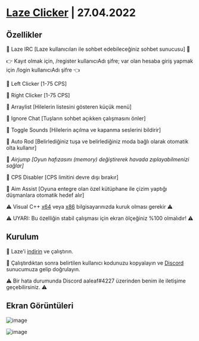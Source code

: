 # [Laze Clicker](https://github.com/aaleaf/Laze/releases/tag/Laze) | 27.04.2022
## Özellikler

💠 Laze IRC [Laze kullanıcıları ile sohbet edebileceğiniz sohbet sunucusu] 💠

👉 Kayıt olmak için, /register kullanıcıAdı şifre; var olan hesaba giriş yapmak için /login kullanıcıAdı şifre 👈


🔰 Left Clicker [1-75 CPS]

🔰 Right Clicker [1-75 CPS]

🔰 Arraylist [Hilelerin listesini gösteren küçük menü]

🔰 Ignore Chat [Tuşların sohbet açıkken çalışmasını önler]

🔰 Toggle Sounds [Hilelerin açılma ve kapanma seslerini bildirir]

🔰 Auto Rod [Belirlediğiniz tuşa ve belirlediğiniz moda bağlı olarak otomatik olta kullanır]

🔰 _Airjump [Oyun hafızasını (memory) değiştirerek havada zıplayabilmenizi sağlar]_

🔰 CPS Disabler [CPS limitini devre dışı bırakır]

🔰 Aim Assist [Oyuna entegre olan özel kütüphane ile çizim yaptığı düşmanlara otomatik hedef alır]

⚠️ Visual C++ [x64](https://aka.ms/vs/17/release/vc_redist.x64.exe) veya [x86](https://aka.ms/vs/17/release/vc_redist.x86.exe) bilgisayarınızda kuruk olması gerekir ⚠️

⚠️ UYARI: Bu özelliğin stabil çalışması için ekran ölçeğiniz %100 olmalıdır! ⚠️

## Kurulum


💠 Laze'i [indirin](https://github.com/aaleaf/Laze/releases/download/Laze/Laze.exe) ve çalıştırın.

💠 Çalıştırdıktan sonra belirtilen kullanıcı kodunuzu kopyalayın ve [Discord](https://discord.gg/uVBcyVdMuZ) sunucumuza gelip doğrulayın.

⚠ Bir hata durumunda Discord aaleaf#4227 üzerinden benim ile iletişime geçebilirsiniz. ⚠

## Ekran Görüntüleri

![image](https://user-images.githubusercontent.com/45121448/165632961-d48e7807-5995-44fe-912c-137b1c79b125.png)

![image](https://user-images.githubusercontent.com/45121448/165631711-864efa2e-5de9-4716-ac9c-bc69dfca058b.png)
